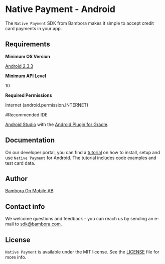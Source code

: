 # Native Payment - Android

The `Native Payment` SDK from Bambora makes it simple to accept credit card payments in your app. 

## Requirements

**Minimum OS Version**

[Android 2.3.3](http://developer.android.com/about/versions/android-2.3.3.html)

**Minimum API Level**

10

**Required Permissions**

Internet (android.permission.INTERNET)

#Recommended IDE

[Android Studio](https://developer.android.com/sdk/index.html) with the [Android Plugin for Gradle](http://developer.android.com/tools/revisions/gradle-plugin.html).

## Documentation

On our developer portal, you can find a [tutorial](http://dev.bambora.com/mobile.html#native-payment-android) on how to install, setup and use `Native Payment` for Android. The tutorial includes code examples and test card data.

## Author

[Bambora On Mobile AB](http://www.bambora.com/en/bambora-on-mobile/)

## Contact info

We welcome questions and feedback - you can reach us by sending an e-mail to [sdk@bambora.com](mailto:sdk@bambora.com).

## License

`Native Payment` is available under the MIT license. See the [LICENSE](LICENSE) file for more info.